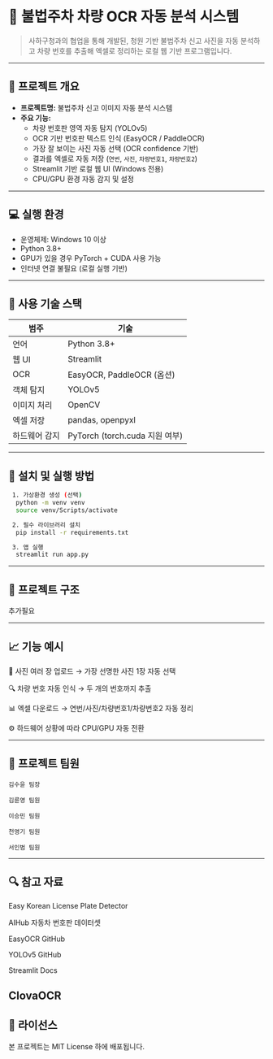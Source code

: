 # 🚗 불법주차 차량 OCR 자동 분석 시스템 

> 사하구청과의 협업을 통해 개발된, 청원 기반 불법주차 신고 사진을 자동 분석하고 차량 번호를 추출해 엑셀로 정리하는 로컬 웹 기반 프로그램입니다.

---



## 📌 프로젝트 개요

- **프로젝트명:** 불법주차 신고 이미지 자동 분석 시스템
- **주요 기능:**
  - 차량 번호판 영역 자동 탐지 (YOLOv5)
  - OCR 기반 번호판 텍스트 인식 (EasyOCR / PaddleOCR)
  - 가장 잘 보이는 사진 자동 선택 (OCR confidence 기반)
  - 결과를 엑셀로 자동 저장 (`연번`, `사진`, `차량번호1`, `차량번호2`)
  - Streamlit 기반 로컬 웹 UI (Windows 전용)
  - CPU/GPU 환경 자동 감지 및 설정

---

## 💻 실행 환경

- 운영체제: Windows 10 이상
- Python 3.8+
- GPU가 있을 경우 PyTorch + CUDA 사용 가능
- 인터넷 연결 불필요 (로컬 실행 기반)

---

## 🔧 사용 기술 스택

| 범주         | 기술                           |
|--------------|--------------------------------|
| 언어         | Python 3.8+                    |
| 웹 UI        | Streamlit                      |
| OCR          | EasyOCR, PaddleOCR (옵션)      |
| 객체 탐지    | YOLOv5                         |
| 이미지 처리  | OpenCV                         |
| 엑셀 저장    | pandas, openpyxl               |
| 하드웨어 감지| PyTorch (torch.cuda 지원 여부) |

---

## 🚀 설치 및 실행 방법

```bash
 1. 가상환경 생성 (선택)
  python -m venv venv
  source venv/Scripts/activate

 2. 필수 라이브러리 설치
  pip install -r requirements.txt

 3. 앱 실행
  streamlit run app.py
```
---

## 📂 프로젝트 구조

 추가필요

---

## 📈 기능 예시

📸 사진 여러 장 업로드 → 가장 선명한 사진 1장 자동 선택

🔍 차량 번호 자동 인식 → 두 개의 번호까지 추출

📊 엑셀 다운로드 → 연번/사진/차량번호1/차량번호2 자동 정리

⚙️ 하드웨어 상황에 따라 CPU/GPU 자동 전환

---

## 🙋 프로젝트 팀원

    김수윤 팀장

    김륜영 팀원

    이승민 팀원

    천영기 팀원

    서인범 팀원

---

## 🔍 참고 자료
Easy Korean License Plate Detector

AIHub 자동차 번호판 데이터셋

EasyOCR GitHub

YOLOv5 GitHub

Streamlit Docs

ClovaOCR
---

## 📜 라이선스
본 프로젝트는 MIT License 하에 배포됩니다.

